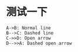 # 测试一下
```sequence
A->B: Normal line
B-->C: Dashed line
C->>D: Open arrow
D-->>A: Dashed open arrow
```